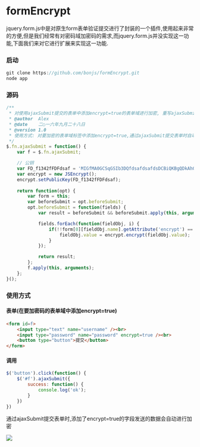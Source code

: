 # formEncrypt

jquery.form.js中是对原生form表单验证提交进行了封装的一个插件,使用起来非常的方便,但是我们经常有对密码域加密码的需求,而jquery.form.js并没实现这一功能,下面我们来对它进行扩展来实现这一功能.

### 启动
``` javascript
git clone https://github.com/bonjs/formEncrypt.git
node app
```

### 源码
```javascript
/**
 * 对使用ajaxSubmit提交的表单中添加encrypt=true的表单域进行加密, 重写ajaxSubmit方法
 * @author 	Alex
 * @date    二○一六年九月二十八日
 * @version 1.0
 * 使用方式: 对要加密的表单域标签中添加encrypt=true,通过ajaxSubmit提交表单时自动会对该域加密
 */
$.fn.ajaxSubmit = function() {
	var f = $.fn.ajaxSubmit;

	// 公钥
	var FD_f1342fFDFdsaf = 'MIGfMA0GCSqGSIb3DQfdsafdsafdsDCBiQKBgQDkAh06uqqrA8qIsyd98/E1p4oL0GAzUifdsafdsaOZpCwAdrh+I77Ws14u2UJWz4cBNnZBnS5hX/kWeUizGkPbW2AfdsafdsakuFfdsafdsanTJUQIDAQAB';
	var encrypt = new JSEncrypt();
	encrypt.setPublicKey(FD_f1342fFDFdsaf);
	
	return function(opt) {
		var form = this;
		var beforeSubmit = opt.beforeSubmit;
		opt.beforeSubmit = function(fields) {
			var result = beforeSubmit && beforeSubmit.apply(this, arguments);

			fields.forEach(function(fieldObj, i) {
				if(!!form[0][fieldObj.name].getAttribute('encrypt') == true) { 
					fieldObj.value = encrypt.encrypt(fieldObj.value);
				}
			});

			return result;
		};
		f.apply(this, arguments);
	};
}();
```

### 使用方式
#### 表单(在要加密码的表单域中添加encrypt=true)
```html
<form id=f>
	<input type="text" name="username" /><br>
	<input type="password" name="password" encrypt=true /><br>
	<button type="button">提交</button>
</form>
```

#### 调用
```javascript
$('button').click(function() {
	$('#f').ajaxSubmit({
		success: function() {
			console.log('ok');
		}
	})
})
```

通过ajaxSubmit提交表单时,添加了encrypt=true的字段发送的数据会自动进行加密

<img src="http://www.bonjs.com/image/formEncryp.png">
